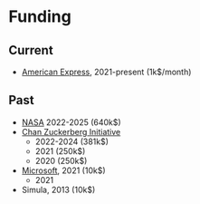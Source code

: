 # Funding

## Current
- [American Express](https://www.americanexpress.com), 2021-present (1k\$/month)

## Past
- [NASA](https://www.nasa.gov/) 2022-2025 (640k\$)
- [Chan Zuckerberg Initiative](https://chanzuckerberg.com/)
  - 2022-2024 (381k\$)
  - 2021 (250k\$) 
  - 2020 (250k\$)
- [Microsoft](https://www.microsoft.com), 2021 (10k\$)
  - 2021 
- Simula, 2013 (10k\$)
